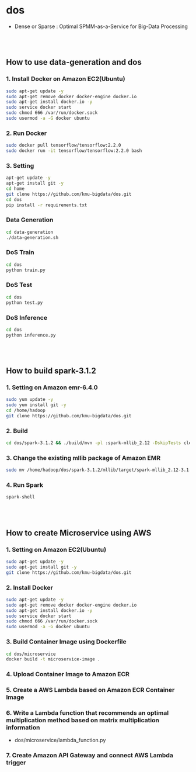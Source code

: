 # dos

- Dense or Sparse : Optimal SPMM-as-a-Service for Big-Data Processing

<br><br>

## How to use data-generation and dos

### 1. Install Docker on Amazon EC2(Ubuntu)

```bash
sudo apt-get update -y
sudo apt-get remove docker docker-engine docker.io
sudo apt-get install docker.io -y
sudo service docker start
sudo chmod 666 /var/run/docker.sock
sudo usermod -a -G docker ubuntu
```

### 2. Run Docker

```bash
sudo docker pull tensorflow/tensorflow:2.2.0
sudo docker run -it tensorflow/tensorflow:2.2.0 bash
```

### 3. Setting

```bash
apt-get update -y
apt-get install git -y
cd home
git clone https://github.com/kmu-bigdata/dos.git
cd dos
pip install -r requirements.txt
```

### Data Generation

```bash
cd data-generation
./data-generation.sh
```

### DoS Train

```bash
cd dos
python train.py
```

### DoS Test

```bash
cd dos
python test.py
```

### DoS Inference

```bash
cd dos
python inference.py
```

<br><br>

## How to build spark-3.1.2

### 1. Setting on Amazon emr-6.4.0

```bash
sudo yum update -y
sudo yum install git -y
cd /home/hadoop
git clone https://github.com/kmu-bigdata/dos.git
```

### 2. Build

```bash
cd dos/spark-3.1.2 && ./build/mvn -pl :spark-mllib_2.12 -DskipTests clean install
```

### 3. Change the existing mllib package of Amazon EMR

```bash
sudo mv /home/hadoop/dos/spark-3.1.2/mllib/target/spark-mllib_2.12-3.1.2.jar /usr/lib/spark/jars/spark-mllib_2.12-3.1.2-amzn-0.jar
```

### 4. Run Spark

```bash
spark-shell
```

<br><br>

## How to create Microservice using AWS

### 1. Setting on Amazon EC2(Ubuntu)

```bash
sudo apt-get update -y
sudo apt-get install git -y
git clone https://github.com/kmu-bigdata/dos.git
```

### 2. Install Docker

```bash
sudo apt-get update -y
sudo apt-get remove docker docker-engine docker.io
sudo apt-get install docker.io -y
sudo service docker start
sudo chmod 666 /var/run/docker.sock
sudo usermod -a -G docker ubuntu
```

### 3. Build Container Image using Dockerfile

```bash
cd dos/microservice
docker build -t microservice-image .
```

### 4. Upload Container Image to Amazon ECR

### 5. Create a AWS Lambda based on Amazon ECR Container Image

### 6. Write a Lambda function that recommends an optimal multiplication method based on matrix multiplication information

- dos/microservice/lambda_function.py

### 7. Create Amazon API Gateway and connect AWS Lambda trigger
